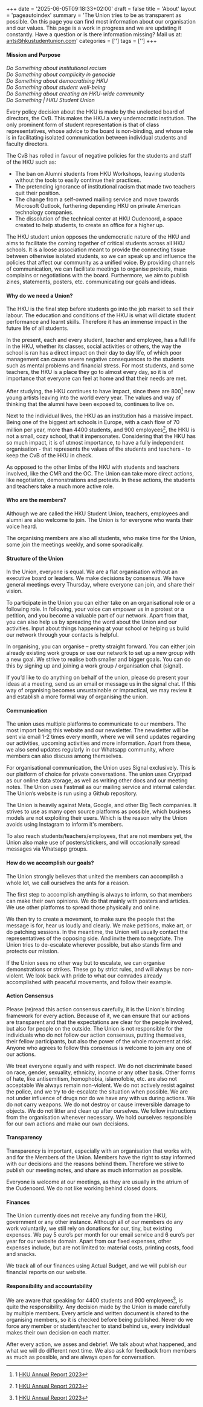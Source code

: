 +++
date = '2025-06-05T09:18:33+02:00'
draft = false
title = 'About'
layout = 'pageautoindex'
summary = 'The Union tries to be as transparent as possible. On this page you can find most information about our organisation and our values. This page is a work in progress and we are updating it constantly. Have a question or is there information missing? Mail us at: ants@hkustudentunion.com'
categories = ['']
tags = ['']
+++


#### Mission and Purpose
*Do Something about institutional racism  
Do Something about complicity in genocide  
Do Something about democratising HKU  
Do Something about student well-being  
Do Something about creating an HKU-wide community  
Do Something | HKU Student Union*

Every policy decision about the HKU is made by the unelected board of directors, the CvB. This makes the HKU a very undemocratic institution. The only prominent form of student representation is that of class representatives, whose advice to the board is non-binding, and whose role is in facilitating isolated communication between individual students and faculty directors.

The CvB has rolled in favour of negative policies for the students and staff of the HKU such as:
- The ban on Alumni students from HKU Workshops, leaving students without the tools to easily continue their practices.
- The pretending ignorance of institutional racism that made two teachers quit their position.
- The change from a self-owned mailing service and move towards Microsoft Outlook, furthering depending HKU on private American technology companies.
- The dissolution of the technical center at HKU Oudenoord, a space created to help students, to create an office for a higher up.

The HKU student union opposes the undemocratic nature of the HKU and aims to facilitate the coming together of critical students across all HKU schools. It is a loose association meant to provide the connecting tissue between otherwise isolated students, so we can speak up and influence the policies that affect our community as a unified voice. By providing channels of communication, we can facilitate meetings to organise protests, mass complains or negotiations with the board. Furthermore, we aim to publish zines, statements, posters, etc. communicating our goals and ideas.

#### Why do we need a Union?
The HKU is the final step before students go into the job market to sell their labour. The education and conditions of the HKU is what will dictate student performance and learnt skills. Therefore it has an immense impact in the future life of all students.

In the present, each and every student, teacher and employee, has a full life in the HKU, whether its classes, social activities or others, the way the school is ran has a direct impact on their day to day life, of which poor management can cause severe negative consequences to the students such as mental problems and financial stress. For most students, and some teachers, the HKU is a place they go to almost every day, so it is of importance that everyone can feel at home and that their needs are met.

After studying, the HKU continues to have impact, since there are 800[^label] new young artists leaving into the world every year. The values and way of thinking that the alumni have been exposed to, continues to live on.

Next to the individual lives, the HKU as an institution has a massive impact. Being one of the biggest art schools in Europe, with a cash flow of 70 million per year, more than 4400 students, and 900 employees[^label], the HKU is not a small, cozy school, that it impersonates. Considering that the HKU has so much impact, it is of utmost importance, to have a fully independent organisation - that represents the values of the students and teachers - to keep the CvB of the HKU in check.

As opposed to the other limbs of the HKU with students and teachers involved, like the CMR and the OC. The Union can take more direct actions, like negotiation, demonstrations and protests. In these actions, the students and teachers take a much more active role.

[^label]:1 [HKU Annual Report 2023](https://www.hku.nl/getmedia/0e020c7f-2557-4c7e-aca0-4cae648cad35/HKUjaarverslag-2023.pdf)

#### Who are the members?
Although we are called the HKU Student Union, teachers, employees and alumni are also welcome to join. The Union is for everyone who wants their voice heard.

The organising members are also all students, who make time for the Union, some join the meetings weekly, and some sporadically.

#### Structure of the Union
In the Union, everyone is equal. We are a flat organisation without an executive board or leaders. We make decisions by consensus. We have general meetings every Thursday, where everyone can join, and share their vision.

To participate in the Union you can either take on an organisational role or a following role. In following, your voice can empower us in a protest or a petition, and you become a valuable part of our network. Apart from that, you can also help us by spreading the word about the Union and our activities. Input about things happening at your school or helping us build our network through your contacts is helpful.

In organising, you can organise – pretty straight forward. You can either join already existing work groups or use our network to set up a new group with a new goal. We strive to realise both smaller and bigger goals. You can do this by signing up and joining a work group / organisation chat (signal).

If you’d like to do anything on behalf of the union, please do present your ideas at a meeting, send us an email or message us in the signal chat. If this way of organising becomes unsustainable or impractical, we may review it and establish a more formal way of organising the union.

#### Communication
The union uses multiple platforms to communicate to our members. The most import being this website and our newsletter. The newsletter will be sent via email 1-2 times every month, where we will send updates regarding our activities, upcoming activities and more information. Apart from these, we also send updates regularly in our Whatsapp community, where members can also discuss among themselves.

For organisational communication, the Union uses Signal exclusively. This is our platform of choice for private conversations.
The union uses Cryptpad as our online data storage, as well as writing other docs and our meeting notes.
The Union uses Fastmail as our mailing service and internal calendar. The Union’s website is run using a Github repository.

The Union is heavily against Meta, Google, and other Big Tech companies. It strives to use as many open source platforms as possible, which business models are not exploiting their users. Which is the reason why the Union avoids using Instagram to inform it's members.

To also reach students/teachers/employees, that are not members yet, the Union also make use of posters/stickers, and will occasionally spread messages via Whatsapp groups.

#### How do we accomplish our goals?
The Union strongly believes that united the members can accomplish a whole lot, we call ourselves the ants for a reason.

The first step to accomplish anything is always to inform, so that members can make their own opinions. We do that mainly with posters and articles. We use other platforms to spread those physically and online.

We then try to create a movement, to make sure the people that the message is for, hear us loudly and clearly. We make petitions, make art, or do patching sessions. In the meantime, the Union will usually contact the representatives of the opposing side. And invite them to negotiate. The Union tries to de-escalate wherever possible, but also stands firm and protects our mission.

If the Union sees no other way but to escalate, we can organise demonstrations or strikes. These go by strict rules, and will always be non-violent. We look back with pride to what our comrades already accomplished with peaceful movements, and follow their example.

#### Action Consensus
Please (re)read this action consensus carefully, it is the Union's binding framework for every action. Because of it, we can ensure that our actions are transparent and that the expectations are clear for the people involved, but also for people on the outside. The Union is not responsible for the individuals who do not follow our action consensus, putting themselves, their fellow participants, but also the power of the whole movement at risk.
Anyone who agrees to follow this consensus is welcome to join any one of our actions.

We treat everyone equally and with respect. We do not discriminate based on race, gender, sexuality, ethnicity, income or any other basis. Other forms of hate, like antisemitism, homophobia, islamofobie, etc. are also not acceptable
We always remain non-violent. We do not actively resist against the police, and we try to de-escalate the situation when possible.
We are not under influence of drugs nor do we have any with us during actions.
We do not carry weapons.
We do not destroy or cause irreversible damage to objects.
We do not litter and clean up after ourselves.
We follow instructions from the organisation whenever necessary.
We hold ourselves responsible for our own actions and make our own decisions.
#### Transparency
Transparency is important, especially with an organisation that works with, and for the Members of the Union. Members have the right to stay informed with our decisions and the reasons behind them. Therefore we strive to publish our meeting notes, and share as much information as possible.

Everyone is welcome at our meetings, as they are usually in the atrium of the Oudenoord. We do not like working behind closed doors.

#### Finances
The Union currently does not receive any funding from the HKU, government or any other instance. Although all of our members do any work voluntarily, we still rely on donations for our, tiny, but existing expenses. We pay 5 euro’s per month for our email service and 6 euro’s per year for our website domain. Apart from our fixed expenses, other expenses include, but are not limited to: material costs, printing costs, food and snacks.

We track all of our finances using Actual Budget, and we will publish our financial reports on our website.

#### Responsibility and accountability
We are aware that speaking for 4400 students and 900 employees[^label], is quite the responsibility. Any decision made by the Union is made carefully by multiple members. Every article and written document is shared to the organising members, so it is checked before being published. Never do we force any member or student/teacher to stand behind us, every individual makes their own decision on each matter.

After every action, we asses and debrief. We talk about what happened, and what we will do different next time. We also ask for feedback from members as much as possible, and are always open for conversation.

